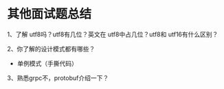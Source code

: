# 其他面试题总结

1、了解 utf8吗？utf8有几位？英文在 utf8中占几位？utf8和 utf16有什么区别？

2、你了解的设计模式都有哪些？

* 单例模式（手撕代码）

3、熟悉grpc不，protobuf介绍一下？





